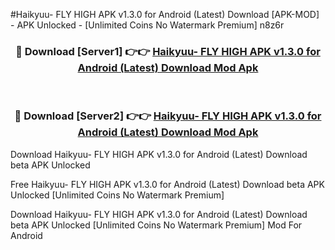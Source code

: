 #Haikyuu- FLY HIGH APK v1.3.0 for Android (Latest) Download [APK-MOD] - APK Unlocked - [Unlimited Coins No Watermark Premium] n8z6r



<div align="center">

<h3>🔴 Download [Server1] 👉👉 <a href="https://momento.my/?title=Haikyuu-_FLY_HIGH_APK_v1.3.0_for_Android_(Latest)_Download">Haikyuu- FLY HIGH APK v1.3.0 for Android (Latest) Download Mod Apk</a></h3><br>

<h3>🔴 Download [Server2] 👉👉 <a href="https://momento.my/?title=Haikyuu-_FLY_HIGH_APK_v1.3.0_for_Android_(Latest)_Download">Haikyuu- FLY HIGH APK v1.3.0 for Android (Latest) Download Mod Apk</a></h3>
</div>



Download Haikyuu- FLY HIGH APK v1.3.0 for Android (Latest) Download beta APK Unlocked

Free Haikyuu- FLY HIGH APK v1.3.0 for Android (Latest) Download beta APK Unlocked [Unlimited Coins No Watermark Premium]

Download Haikyuu- FLY HIGH APK v1.3.0 for Android (Latest) Download beta APK Unlocked [Unlimited Coins No Watermark Premium] Mod For Android
